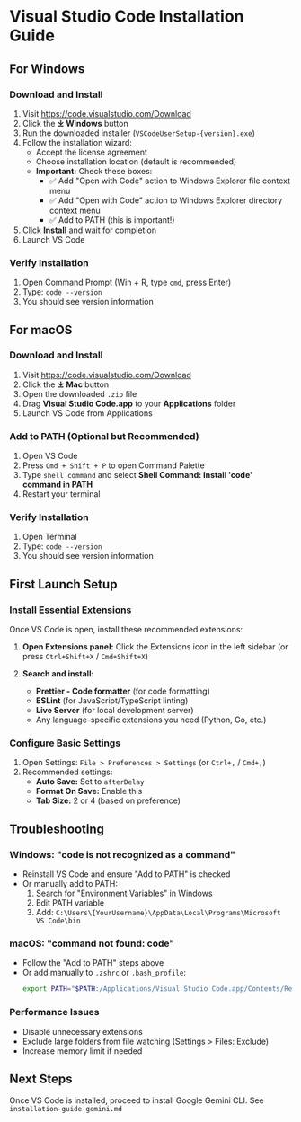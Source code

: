 # Visual Studio Code Installation Guide

## For Windows

### Download and Install
1. Visit https://code.visualstudio.com/Download
2. Click the **⤓ Windows** button
3. Run the downloaded installer (`VSCodeUserSetup-{version}.exe`)
4. Follow the installation wizard:
   - Accept the license agreement
   - Choose installation location (default is recommended)
   - **Important:** Check these boxes:
     - ✅ Add "Open with Code" action to Windows Explorer file context menu
     - ✅ Add "Open with Code" action to Windows Explorer directory context menu
     - ✅ Add to PATH (this is important!)
5. Click **Install** and wait for completion
6. Launch VS Code

### Verify Installation
1. Open Command Prompt (Win + R, type `cmd`, press Enter)
2. Type: `code --version`
3. You should see version information

## For macOS

### Download and Install
1. Visit https://code.visualstudio.com/Download
2. Click the **⤓ Mac** button
3. Open the downloaded `.zip` file
4. Drag **Visual Studio Code.app** to your **Applications** folder
5. Launch VS Code from Applications

### Add to PATH (Optional but Recommended)
1. Open VS Code
2. Press `Cmd + Shift + P` to open Command Palette
3. Type `shell command` and select **Shell Command: Install 'code' command in PATH**
4. Restart your terminal

### Verify Installation
1. Open Terminal
2. Type: `code --version`
3. You should see version information

## First Launch Setup

### Install Essential Extensions
Once VS Code is open, install these recommended extensions:

1. **Open Extensions panel:** Click the Extensions icon in the left sidebar (or press `Ctrl+Shift+X` / `Cmd+Shift+X`)

2. **Search and install:**
   - **Prettier - Code formatter** (for code formatting)
   - **ESLint** (for JavaScript/TypeScript linting)
   - **Live Server** (for local development server)
   - Any language-specific extensions you need (Python, Go, etc.)

### Configure Basic Settings
1. Open Settings: `File > Preferences > Settings` (or `Ctrl+,` / `Cmd+,`)
2. Recommended settings:
   - **Auto Save:** Set to `afterDelay`
   - **Format On Save:** Enable this
   - **Tab Size:** 2 or 4 (based on preference)

## Troubleshooting

### Windows: "code is not recognized as a command"
- Reinstall VS Code and ensure "Add to PATH" is checked
- Or manually add to PATH:
  1. Search for "Environment Variables" in Windows
  2. Edit PATH variable
  3. Add: `C:\Users\{YourUsername}\AppData\Local\Programs\Microsoft VS Code\bin`

### macOS: "command not found: code"
- Follow the "Add to PATH" steps above
- Or add manually to `.zshrc` or `.bash_profile`:
  ```bash
  export PATH="$PATH:/Applications/Visual Studio Code.app/Contents/Resources/app/bin"
  ```

### Performance Issues
- Disable unnecessary extensions
- Exclude large folders from file watching (Settings > Files: Exclude)
- Increase memory limit if needed

## Next Steps
Once VS Code is installed, proceed to install Google Gemini CLI. See `installation-guide-gemini.md`

